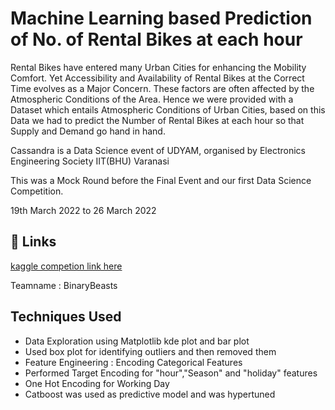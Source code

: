 
# Machine Learning based Prediction of No. of Rental Bikes at each hour

Rental Bikes have entered many Urban Cities for enhancing the Mobility Comfort. Yet Accessibility and Availability of Rental Bikes at the Correct Time evolves as a Major Concern. These factors are often affected by the Atmospheric Conditions of the Area. Hence we were provided with a Dataset which entails Atmospheric Conditions of Urban Cities, based on this Data we had to predict the Number of Rental Bikes at each hour so that Supply and Demand go hand in hand.

Cassandra is a Data Science event of UDYAM, organised by Electronics Engineering Society IIT(BHU) Varanasi

This was a Mock Round before the Final Event and our first  Data Science Competition.

19th March 2022 to 26 March 2022
## 🔗 Links
[kaggle competion link here](https://www.kaggle.com/competitions/cassandra-mock-round)

Teamname : BinaryBeasts

## Techniques Used

- Data Exploration using Matplotlib kde plot and bar plot
- Used box plot for identifying outliers and then removed them
- Feature Engineering : Encoding Categorical Features
- Performed Target Encoding for "hour","Season" and "holiday" features
- One Hot Encoding for Working Day
- Catboost was used as predictive model and was hypertuned


